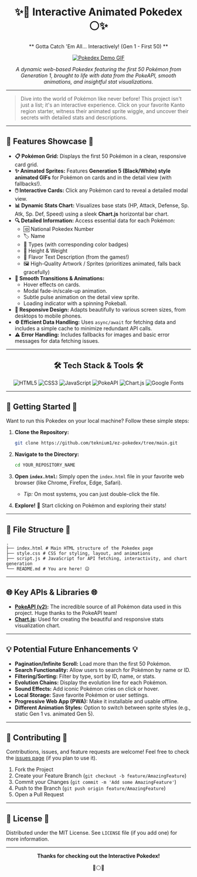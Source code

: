 <div align="center">

# ✨🔴 Interactive Animated Pokedex ⚪✨

** Gotta Catch 'Em All... Interactively! (Gen 1 - First 50) **

[![Pokedex Demo GIF](placeholder.gif)](placeholder_link) <!-- Replace placeholder.gif with a link to an actual GIF or screenshot -->
<!-- Optional: Replace placeholder_link with a link to a live demo if you deploy it -->

*A dynamic web-based Pokedex featuring the first 50 Pokémon from Generation 1, brought to life with data from the PokeAPI, smooth animations, and insightful stat visualizations.*

---
</div>

> Dive into the world of Pokémon like never before! This project isn't just a list; it's an interactive experience. Click on your favorite Kanto region starter, witness their animated sprite wiggle, and uncover their secrets with detailed stats and descriptions.

---

## 🚀 Features Showcase 🚀

*   **📋 Pokémon Grid:** Displays the first 50 Pokémon in a clean, responsive card grid.
*   **✨ Animated Sprites:** Features **Generation 5 (Black/White) style animated GIFs** for Pokémon on cards and in the detail view (with fallbacks!).
*   **🖱️ Interactive Cards:** Click any Pokémon card to reveal a detailed modal view.
*   **📊 Dynamic Stats Chart:** Visualizes base stats (HP, Attack, Defense, Sp. Atk, Sp. Def, Speed) using a sleek **Chart.js** horizontal bar chart.
*   **🔍 Detailed Information:** Access essential data for each Pokémon:
    *   🆔 National Pokedex Number
    *   🏷️ Name
    *   🎨 Types (with corresponding color badges)
    *   📏 Height & Weight
    *   📖 Flavor Text Description (from the games!)
    *   🖼️ High-Quality Artwork / Sprites (prioritizes animated, falls back gracefully)
*   **💨 Smooth Transitions & Animations:**
    *   Hover effects on cards.
    *   Modal fade-in/scale-up animation.
    *   Subtle pulse animation on the detail view sprite.
    *   Loading indicator with a spinning Pokeball.
*   **📱 Responsive Design:** Adapts beautifully to various screen sizes, from desktops to mobile phones.
*   **⚙️ Efficient Data Handling:** Uses `async/await` for fetching data and includes a simple cache to minimize redundant API calls.
*   **⚠️ Error Handling:** Includes fallbacks for images and basic error messages for data fetching issues.

---

<div align="center">

## 🛠️ Tech Stack & Tools 🛠️

![HTML5](https://img.shields.io/badge/HTML5-E34F26?style=for-the-badge&logo=html5&logoColor=white)
![CSS3](https://img.shields.io/badge/CSS3-1572B6?style=for-the-badge&logo=css3&logoColor=white)
![JavaScript](https://img.shields.io/badge/JavaScript-F7DF1E?style=for-the-badge&logo=javascript&logoColor=black)
![PokeAPI](https://img.shields.io/badge/PokeAPI-EF5350?style=for-the-badge&logo=pokemon&logoColor=white)
![Chart.js](https://img.shields.io/badge/Chart.js-FF6384?style=for-the-badge&logo=chartdotjs&logoColor=white)
![Google Fonts](https://img.shields.io/badge/Google_Fonts-4285F4?style=for-the-badge&logo=googlefonts&logoColor=white)

</div>

---

## 🚦 Getting Started 🚦

Want to run this Pokedex on your local machine? Follow these simple steps:

1.  **Clone the Repository:**
    ```bash
    git clone https://github.com/teknium1/ez-pokedex/tree/main.git
    ```

2.  **Navigate to the Directory:**
    ```bash
    cd YOUR_REPOSITORY_NAME
    ```

3.  **Open `index.html`:**
    Simply open the `index.html` file in your favorite web browser (like Chrome, Firefox, Edge, Safari).
    *   *Tip:* On most systems, you can just double-click the file.

4.  **Explore!** 🎉 Start clicking on Pokémon and exploring their stats!

---

## 📁 File Structure 📁
```
.
├── index.html # Main HTML structure of the Pokedex page
├── style.css # CSS for styling, layout, and animations
├── script.js # JavaScript for API fetching, interactivity, and chart generation
└── README.md # You are here! 😉
```  


---

## 🌐 Key APIs & Libraries 🌐

*   **[PokeAPI (v2)](https://pokeapi.co/):** The incredible source of all Pokémon data used in this project. Huge thanks to the PokeAPI team!
*   **[Chart.js](https://www.chartjs.org/):** Used for creating the beautiful and responsive stats visualization chart.

---

## 💡 Potential Future Enhancements 💡

*   **Pagination/Infinite Scroll:** Load more than the first 50 Pokémon.
*   **Search Functionality:** Allow users to search for Pokémon by name or ID.
*   **Filtering/Sorting:** Filter by type, sort by ID, name, or stats.
*   **Evolution Chains:** Display the evolution line for each Pokémon.
*   **Sound Effects:** Add iconic Pokémon cries on click or hover.
*   **Local Storage:** Save favorite Pokémon or user settings.
*   **Progressive Web App (PWA):** Make it installable and usable offline.
*   **Different Animation Styles:** Option to switch between sprite styles (e.g., static Gen 1 vs. animated Gen 5).

---

## 🙌 Contributing 🙌

Contributions, issues, and feature requests are welcome! Feel free to check the [issues page](https://github.com/teknium1/ez-pokedex/tree/main/issues) (if you plan to use it).

1.  Fork the Project
2.  Create your Feature Branch (`git checkout -b feature/AmazingFeature`)
3.  Commit your Changes (`git commit -m 'Add some AmazingFeature'`)
4.  Push to the Branch (`git push origin feature/AmazingFeature`)
5.  Open a Pull Request

---

## 📜 License 📜

Distributed under the MIT License. See `LICENSE` file (if you add one) for more information.

---

<div align="center">

**Thanks for checking out the Interactive Pokedex!**

🔴⚪🔴

</div>
